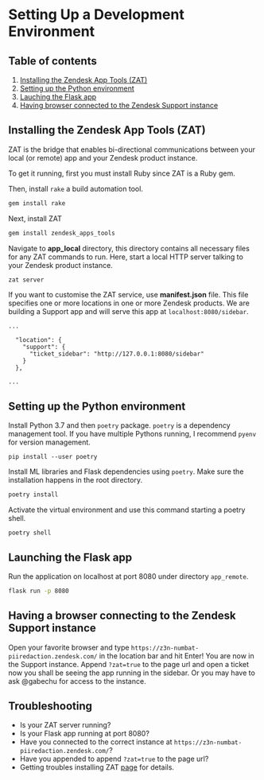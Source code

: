 # Setting Up a Development Environment


## Table of contents

1. [Installing the Zendesk App Tools (ZAT)](#dev-zat)
2. [Setting up the Python environment](#dev-python)
3. [Lauching the Flask app](#dev-flask)
4. [Having browser connected to the Zendesk Support instance](#dev-instance)


## Installing the Zendesk App Tools (ZAT) <a name='dev-zat'></a>
ZAT is the bridge that enables bi-directional communications between your local (or remote) app and your Zendesk product instance.

To get it running, first you must install Ruby since ZAT is a Ruby gem.

Then, install `rake` a build automation tool.
```sh
gem install rake
```

Next, install ZAT
```sh
gem install zendesk_apps_tools
```

Navigate to **app_local** directory, this directory contains all necessary files for any ZAT commands to run. Here, start a local HTTP server talking to your Zendesk product instance.
``` sh
zat server
```

If you want to customise the ZAT service, use **manifest.json** file. This file specifies one or more locations in one or more Zendesk products. We are building a Support app and will serve this app at `localhost:8080/sidebar`.
```
...

  "location": {
    "support": {
      "ticket_sidebar": "http://127.0.0.1:8080/sidebar"
    }
  },

...

```

## Setting up the Python environment <a name='dev-python'></a>
Install Python 3.7 and then `poetry` package. `poetry` is a dependency management tool. If you have multiple Pythons running, I recommend `pyenv` for version management.
```
pip install --user poetry
```
Install ML libraries and Flask dependencies using `poetry`. Make sure the installation happens in the root directory.
```sh
poetry install
```
Activate the virtual environment and use this command starting a poetry shell.
```
poetry shell
```

## Launching the Flask app <a name='dev-flask'></a>
Run the application on localhost at port 8080 under directory `app_remote`.
```sh
flask run -p 8080
```

## Having a browser connecting to the Zendesk Support instance <a name='dev-instance'></a>
Open your favorite browser and type `https://z3n-numbat-piiredaction.zendesk.com/` in the location bar and hit Enter! You are now in the Support instance. Append `?zat=true` to the page url and open a ticket now you shall be seeing the app running in the sidebar. Or you may have to ask @gabechu for access to the instance.

## Troubleshooting
- Is your ZAT server running?
- Is your Flask app running at port 8080?
- Have you connected to the correct instance at `https://z3n-numbat-piiredaction.zendesk.com/`?
- Have you appended to append `?zat=true` to the page url?
- Getting troubles installing ZAT [page](https://develop.zendesk.com/hc/en-us/articles/360001075048-Installing-and-using-the-Zendesk-apps-tools) for details.